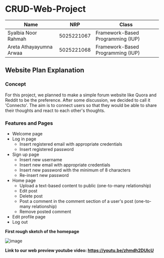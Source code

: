 # CRUD-Web-Project

| Name           | NRP        | Class     |
| ---            | ---        | ----------|
| Syalbia Noor Rahmah | 5025221067 | Framework-Based Programming (IUP) |
| Areta Athayayumna Arwaa | 5025221068 | Framework-Based Programming (IUP) |

## Website Plan Explanation

### Concept

For this project, we planned to make a simple forum website like Quora and Reddit to be the preference. After some discussion, we decided to call it 'Connecto'. The aim is to connect users so that they would be able to share their thoughts and react to each other's thoughts.

### Features and Pages

- Welcome page
- Log in page
  - Insert registered email with appropriate credentials
  - Insert registered password
- Sign up page
  - Insert new username
  - Insert new email with appropriate credentials
  - Insert new password with the minimum of 8 characters
  - Re-insert new password
- Home page
  - Upload a text-based content to public (one-to-many relationship)
  - Edit post
  - Delete post
  - Post a comment in the comment section of a user's post (one-to-many relationship)
  - Remove posted comment
- Edit profile page
- Log out

**First rough sketch of the homepage**

![image](https://github.com/user-attachments/assets/bb902ec6-3117-418e-bd3e-77dbd5fbd97b)

**Link to our web preview youtube video: https://youtu.be/zhmdh2DUlcU**
